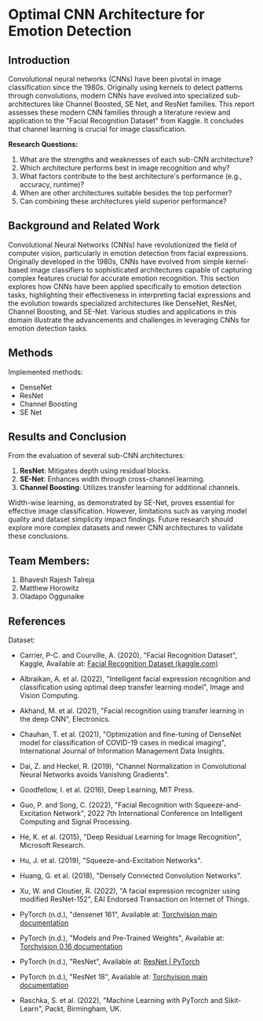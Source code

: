 # Optimal CNN Architecture for Emotion Detection

## Introduction

Convolutional neural networks (CNNs) have been pivotal in image classification since the 1980s. Originally using kernels to detect patterns through convolutions, modern CNNs have evolved into specialized sub-architectures like Channel Boosted, SE Net, and ResNet families. This report assesses these modern CNN families through a literature review and application to the "Facial Recognition Dataset" from Kaggle. It concludes that channel learning is crucial for image classification.

**Research Questions:**
1. What are the strengths and weaknesses of each sub-CNN architecture?
2. Which architecture performs best in image recognition and why?
3. What factors contribute to the best architecture's performance (e.g., accuracy, runtime)?
4. When are other architectures suitable besides the top performer?
5. Can combining these architectures yield superior performance?

## Background and Related Work

Convolutional Neural Networks (CNNs) have revolutionized the field of computer vision, particularly in emotion detection from facial expressions. Originally developed in the 1980s, CNNs have evolved from simple kernel-based image classifiers to sophisticated architectures capable of capturing complex features crucial for accurate emotion recognition. This section explores how CNNs have been applied specifically to emotion detection tasks, highlighting their effectiveness in interpreting facial expressions and the evolution towards specialized architectures like DenseNet, ResNet, Channel Boosting, and SE-Net. Various studies and applications in this domain illustrate the advancements and challenges in leveraging CNNs for emotion detection tasks.

## Methods

Implemented methods:
- DenseNet
- ResNet
- Channel Boosting
- SE Net

## Results and Conclusion

From the evaluation of several sub-CNN architectures:
1. **ResNet**: Mitigates depth using residual blocks.
2. **SE-Net**: Enhances width through cross-channel learning.
3. **Channel Boosting**: Utilizes transfer learning for additional channels.

Width-wise learning, as demonstrated by SE-Net, proves essential for effective image classification. However, limitations such as varying model quality and dataset simplicity impact findings. Future research should explore more complex datasets and newer CNN architectures to validate these conclusions.

## Team Members:

1. Bhavesh Rajesh Talreja
2. Matthew Horowitz
3. Oladapo Oggunaike

## References

Dataset:
- Carrier, P-C. and Courville, A. (2020), "Facial Recognition Dataset", Kaggle, Available at: [Facial Recognition Dataset (kaggle.com)](https://www.kaggle.com)

- Albraikan, A. et al. (2022), "Intelligent facial expression recognition and classification using optimal deep transfer learning model", Image and Vision Computing.
- Akhand, M. et al. (2021), "Facial recognition using transfer learning in the deep CNN", Electronics.
- Chauhan, T. et al. (2021), "Optimization and fine-tuning of DenseNet model for classification of COVID-19 cases in medical imaging", International Journal of Information Management Data Insights.
- Dai, Z. and Heckel, R. (2019), "Channel Normalization in Convolutional Neural Networks avoids Vanishing Gradients".
- Goodfellow, I. et al. (2016), Deep Learning, MIT Press.
- Guo, P. and Song, C. (2022), "Facial Recognition with Squeeze-and-Excitation Network", 2022 7th International Conference on Intelligent Computing and Signal Processing.
- He, K. et al. (2015), "Deep Residual Learning for Image Recognition", Microsoft Research.
- Hu, J. et al. (2019), "Squeeze-and-Excitation Networks".
- Huang, G. et al. (2018), "Densely Connected Convolution Networks".
- Xu, W. and Cloutier, R. (2022), "A facial expression recognizer using modified ResNet-152", EAI Endorsed Transaction on Internet of Things.
- PyTorch (n.d.), "densenet 161", Available at: [Torchvision main documentation](https://pytorch.org)
- PyTorch (n.d.), "Models and Pre-Trained Weights", Available at: [Torchvision 0.16 documentation](https://pytorch.org)
- PyTorch (n.d.), "ResNet", Available at: [ResNet | PyTorch](https://pytorch.org)
- PyTorch (n.d.), "ResNet 18", Available at: [Torchvision main documentation](https://pytorch.org)
- Raschka, S. et al. (2022), "Machine Learning with PyTorch and Sikit-Learn", Packt, Birmingham, UK.
